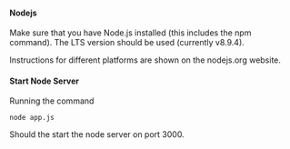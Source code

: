 #### Nodejs

Make sure that you have Node.js installed (this includes the npm command). The LTS version should be used (currently v8.9.4).

Instructions for different platforms are shown on the nodejs.org website.

#### Start Node Server

Running the command 

```
node app.js

```

Should the start the node server on port 3000.



